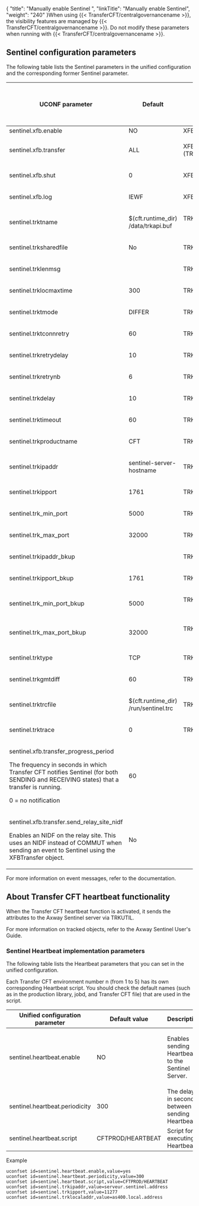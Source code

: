 {
    "title": "Manually enable Sentinel ",
    "linkTitle": "Manually enable Sentinel",
    "weight": "240"
}When using {{< TransferCFT/centralgovernancename  >}}, the visibility features are managed by {{< TransferCFT/centralgovernancename  >}}. Do not modify these parameters when running with {{< TransferCFT/centralgovernancename  >}}.

## Sentinel configuration parameters

The following table lists the Sentinel parameters in the unified configuration and the corresponding former Sentinel parameter.

<table>
   <thead>
      <tr>
<th class="TableStyle-SynchTableStyle_interop-HeadE-Column1-Header1">UCONF parameter         </th>
<th class="TableStyle-SynchTableStyle_interop-HeadE-Column1-Header1">Default         </th>
<th class="TableStyle-SynchTableStyle_interop-HeadD-Column1-Header1"><p>Former Sentinel parameter</p>
<p>TRKCNF</p>         </th>
      </tr>
   </thead>
   <tbody>
      <tr>
         <td>sentinel.xfb.enable         </td>
         <td>NO         </td>
         <td>XFB.Sentinel (TRKCNF)         </td>
      </tr>
      <tr>
         <td><p>sentinel.xfb.transfer</p>         </td>
         <td><p>ALL</p>         </td>
         <td><p>XFB.Transfer (TRKCNF)</p>         </td>
      </tr>
      <tr>
         <td><p>sentinel.xfb.shut</p>         </td>
         <td><p>0</p>         </td>
         <td><p>XFB.Shut (TRKCNF)</p>         </td>
      </tr>
      <tr>
         <td><p>sentinel.xfb.log</p>         </td>
         <td><p>IEWF</p>         </td>
         <td><p>XFB.Log (TRKCNF)</p>         </td>
      </tr>
      <tr>
         <td><p>sentinel.trktname</p>         </td>
         <td><p>$(cft.runtime_dir)<br />
/data/trkapi.buf  </p>         </td>
         <td><p>TRKTNAME (TRKCNF)  </p>         </td>
      </tr>
      <tr>
         <td><p>sentinel.trksharedfile </p>         </td>
         <td><p>No  </p>         </td>
         <td><p>TRKSHAREDFILE  </p>         </td>
      </tr>
      <tr>
         <td><p>sentinel.trklenmsg </p>         </td>
         <td>         </td>
         <td><p>TRKLENMSG  </p>         </td>
      </tr>
      <tr>
         <td><p>sentinel.trklocmaxtime </p>         </td>
         <td><p>300  </p>         </td>
         <td><p>TRKLOCMAXTIME  </p>         </td>
      </tr>
      <tr>
         <td><p>sentinel.trktmode </p>         </td>
         <td><p>DIFFER</p>         </td>
         <td><p>TRKTMODE  </p>         </td>
      </tr>
      <tr>
         <td><p>sentinel.trktconnretry </p>         </td>
         <td><p>60</p>         </td>
         <td><p>TRKTCONNRETRY  </p>         </td>
      </tr>
      <tr>
         <td><p>sentinel.trkretrydelay </p>         </td>
         <td><p>10</p>         </td>
         <td><p>TRKRETRYDELAY  </p>         </td>
      </tr>
      <tr>
         <td><p>sentinel.trkretrynb </p>         </td>
         <td><p>6</p>         </td>
         <td><p>TRKRETRYNB  </p>         </td>
      </tr>
      <tr>
         <td><p>sentinel.trkdelay </p>         </td>
         <td><p>10</p>         </td>
         <td><p>TRKDELAY  </p>         </td>
      </tr>
      <tr>
         <td><p>sentinel.trktimeout </p>         </td>
         <td><p>60</p>         </td>
         <td><p>TRKTIMEOUT  </p>         </td>
      </tr>
      <tr>
         <td><p>sentinel.trkproductname </p>         </td>
         <td><p>CFT  </p>         </td>
         <td><p>TRKPRODUCTNAME  </p>         </td>
      </tr>
      <tr>
         <td><p>sentinel.trkipaddr </p>         </td>
         <td><p>sentinel-server-hostname  </p>         </td>
         <td><p>TRKIPADDR  </p>         </td>
      </tr>
      <tr>
         <td><p>sentinel.trkipport </p>         </td>
         <td><p>1761  </p>         </td>
         <td><p>TRKIPPORT  </p>         </td>
      </tr>
      <tr>
         <td><p>sentinel.trk_min_port </p>         </td>
         <td><p>5000  </p>         </td>
         <td><p>TRK_MIN_PORT  </p>         </td>
      </tr>
      <tr>
         <td><p>sentinel.trk_max_port </p>         </td>
         <td><p>32000</p>         </td>
         <td><p>TRK_MAX_PORT  </p>         </td>
      </tr>
      <tr>
         <td><p>sentinel.trkipaddr_bkup</p>         </td>
         <td>         </td>
         <td><p>TRKIPADDR_BKUP  </p>         </td>
      </tr>
      <tr>
         <td><p>sentinel.trkipport_bkup </p>         </td>
         <td><p>1761  </p>         </td>
         <td><p>TRKIPPORT_BKUP  </p>         </td>
      </tr>
      <tr>
         <td><p>sentinel.trk_min_port_bkup </p>         </td>
         <td><p>5000  </p>         </td>
         <td><p>TRK_MIN_PORT_BKUP  </p>         </td>
      </tr>
      <tr>
         <td><p>sentinel.trk_max_port_bkup </p>         </td>
         <td><p>32000  </p>         </td>
         <td><p>TRK_MAX_PORT_BKUP  </p>         </td>
      </tr>
      <tr>
         <td><p>sentinel.trktype </p>         </td>
         <td><p>TCP  </p>         </td>
         <td><p>TRKTYPE  </p>         </td>
      </tr>
      <tr>
         <td><p>sentinel.trkgmtdiff </p>         </td>
         <td><p>60  </p>         </td>
         <td><p>TRKGMTDIFF  </p>         </td>
      </tr>
      <tr>
         <td><p>sentinel.trktrcfile </p>         </td>
         <td><p>$(cft.runtime_dir)<br />
/run/sentinel.trc  </p>         </td>
         <td><p>TRKTRCFILE  </p>         </td>
      </tr>
      <tr>
         <td><p>sentinel.trktrace </p>         </td>
         <td><p>0  </p>         </td>
         <td><p>TRKTRACE  </p>         </td>
      </tr>
      <tr>
         <td><p>sentinel.xfb.transfer_progress_period</p>
<p>The frequency in seconds in which Transfer CFT notifies Sentinel (for both SENDING and RECEIVING states) that a transfer is running.</p>
<p>0 = no notification</p>         </td>
         <td>60         </td>
         <td><p> </p>         </td>
      </tr>
      <tr>
         <td><p>sentinel.xfb.transfer.send_relay_site_nidf</p>
<p>Enables an NIDF on the relay site. This uses an NIDF instead of COMMUT when sending an event to Sentinel using the XFBTransfer object.</p>         </td>
         <td>No         </td>
         <td>          </td>
      </tr>
   </tbody>
</table>

For more information on event messages, refer to the documentation.

## About Transfer CFT heartbeat functionality

When the Transfer CFT heartbeat function is activated, it sends the attributes to the Axway Sentinel server via TRKUTIL.

For more information on tracked objects, refer to the Axway Sentinel User's Guide.

### Sentinel Heartbeat implementation parameters

The following table lists the Heartbeat parameters that you can set in the unified configuration.

Each Transfer CFT environment number n (from 1 to 5) has its own corresponding Heartbeat script. You should check the default names (such as in the production library, jobd, and Transfer CFT file) that are used in the script.

<table>
   <thead>
      <tr>
<th class="TableStyle-SynchTableStyle_interop-HeadE-Column1-Header1">Unified configuration parameter         </th>
<th class="TableStyle-SynchTableStyle_interop-HeadE-Column1-Header1">Default value         </th>
<th class="TableStyle-SynchTableStyle_interop-HeadD-Column1-Header1">Description         </th>
      </tr>
   </thead>
   <tbody>
      <tr>
         <td>sentinel.heartbeat.enable         </td>
         <td>NO         </td>
         <td><p>Enables sending Heartbeats to the Sentinel Server.</p>         </td>
      </tr>
      <tr>
         <td>sentinel.heartbeat.periodicity         </td>
         <td>300         </td>
         <td>The delay in seconds between sending Heartbeats.         </td>
      </tr>
      <tr>
         <td>sentinel.heartbeat.script         </td>
         <td><p>CFTPROD/HEARTBEAT</p>         </td>
         <td>Script for executing Heartbeats.         </td>
      </tr>
   </tbody>
</table>

Example


    uconfset id=sentinel.heartbeat.enable,value=yes
    uconfset id=sentinel.heartbeat.periodicity,value=300
    uconfset id=sentinel.heartbeat.script,value=CFTPROD/HEARTBEAT
    uconfset id=sentinel.trkipaddr,value=serveur.sentinel.address
    uconfset id=sentinel.trkipport,value=11277
    uconfset id=sentinel.trklocaladdr,value=as400.local.address
